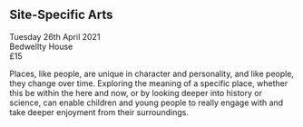 ## Site-Specific Arts

Tuesday 26th April 2021<br />Bedwellty House<br />£15

Places, like people, are unique in character and personality, and like people, they change over time. Exploring the meaning of a specific place, whether this be within the here and now, or by looking deeper into history or science, can enable children and young people to really engage with and take deeper enjoyment from their surroundings.